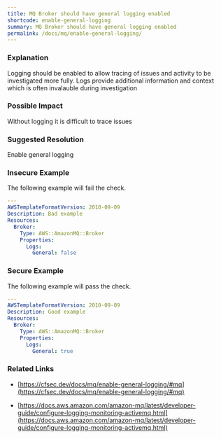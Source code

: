 ```yaml
---
title: MQ Broker should have general logging enabled
shortcode: enable-general-logging
summary: MQ Broker should have general logging enabled 
permalink: /docs/mq/enable-general-logging/
---
```


### Explanation

Logging should be enabled to allow tracing of issues and activity to be investigated more fully. Logs provide additional information and context which is often invalauble during investigation

### Possible Impact
Without logging it is difficult to trace issues

### Suggested Resolution
Enable general logging


### Insecure Example

The following example will fail the  check.

```yaml
---
AWSTemplateFormatVersion: 2010-09-09
Description: Bad example
Resources:
  Broker:
    Type: AWS::AmazonMQ::Broker
    Properties:
      Logs:
        General: false


```



### Secure Example

The following example will pass the  check.

```yaml
---
AWSTemplateFormatVersion: 2010-09-09
Description: Good example
Resources:
  Broker:
    Type: AWS::AmazonMQ::Broker
    Properties:
      Logs:
        General: true


```




### Related Links


- [https://cfsec.dev/docs/mq/enable-general-logging/#mq](https://cfsec.dev/docs/mq/enable-general-logging/#mq)

- [https://docs.aws.amazon.com/amazon-mq/latest/developer-guide/configure-logging-monitoring-activemq.html](https://docs.aws.amazon.com/amazon-mq/latest/developer-guide/configure-logging-monitoring-activemq.html)


